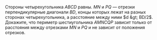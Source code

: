 Стороны четырехугольника $ABCD$ равны. $MN$ и $PQ$ — отрезки 
перпендикулярные диагонали $BD$, концы которых лежат на разных сторонах 
четырехугольника, а расстояние между ними $d  &gt;  BD/2$. Докажите, что 
периметр шестиугольника $AMNCQP$ зависит только от расстояния между 
отрезками $MN$ и $PQ$ и не зависит от положения отрезков.